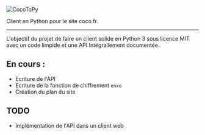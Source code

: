 ![CocoToPy](https://my.mixtape.moe/sjokrz.svg)

Client en Python pour le site coco.fr.

***

L'objectif du projet de faire un client solide en Python 3 sous licence MIT avec un code limpide et une API Intégrallement documentée.

## En cours :
* Ecriture de l'API
* Ecriture de la fonction de chiffrement `enxo`
* Création du plan du site

## TODO
* Implémentation de l'API dans un client web
